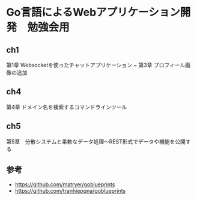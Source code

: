 # Go言語によるWebアプリケーション開発　勉強会用
## ch1
第1章 Websocketを使ったチャットアプリケーション ~ 第3章 プロフィール画像の追加

## ch4
第4章 ドメイン名を検索するコマンドラインツール

## ch5
第5章　分散システムと柔軟なデータ処理〜REST形式でデータや機能を公開する

## 参考
- https://github.com/matryer/goblueprints
- https://github.com/tranhiepqna/goblueprints

